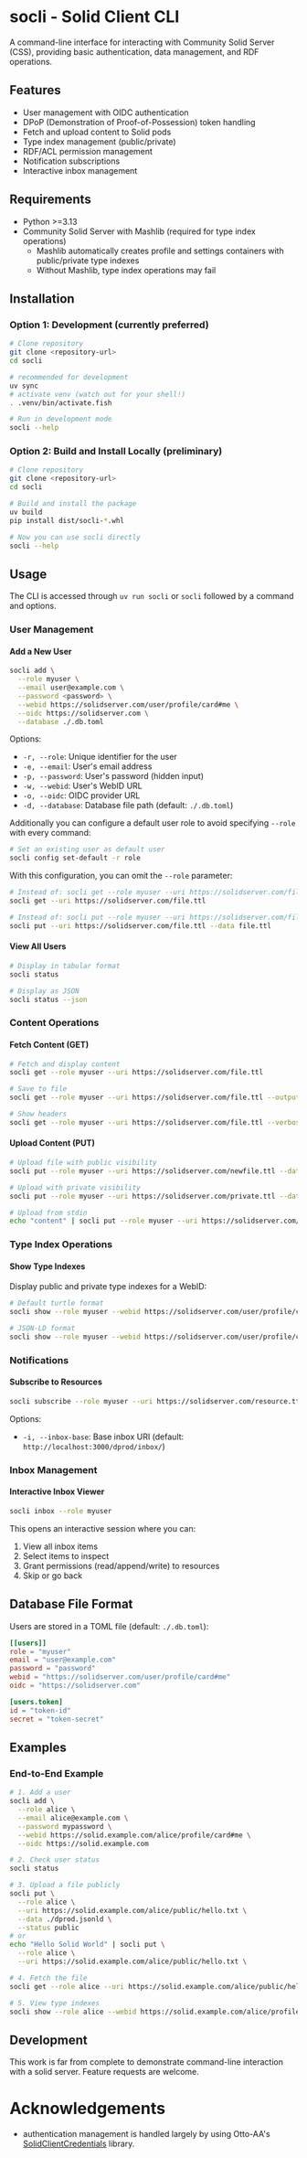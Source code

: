# socli - Solid Client CLI

A command-line interface for interacting with Community Solid Server (CSS), providing basic authentication, data management, and RDF operations.

## Features

- User management with OIDC authentication
- DPoP (Demonstration of Proof-of-Possession) token handling
- Fetch and upload content to Solid pods
- Type index management (public/private)
- RDF/ACL permission management
- Notification subscriptions
- Interactive inbox management

## Requirements

- Python >=3.13
- Community Solid Server with Mashlib (required for type index operations)
  - Mashlib automatically creates profile and settings containers with public/private type indexes
  - Without Mashlib, type index operations may fail

## Installation

### Option 1: Development (currently preferred)

```bash
# Clone repository
git clone <repository-url>
cd socli

# recommended for development
uv sync
# activate venv (watch out for your shell!)
. .venv/bin/activate.fish

# Run in development mode
socli --help
```

### Option 2: Build and Install Locally (preliminary)

```bash
# Clone repository
git clone <repository-url>
cd socli

# Build and install the package
uv build
pip install dist/socli-*.whl

# Now you can use socli directly
socli --help
```

## Usage

The CLI is accessed through `uv run socli` or `socli` followed by a command and options.

### User Management

#### Add a New User

```bash
socli add \
  --role myuser \
  --email user@example.com \
  --password <password> \
  --webid https://solidserver.com/user/profile/card#me \
  --oidc https://solidserver.com \
  --database ./.db.toml
```

Options:

- `-r, --role`: Unique identifier for the user
- `-e, --email`: User's email address
- `-p, --password`: User's password (hidden input)
- `-w, --webid`: User's WebID URL
- `-o, --oidc`: OIDC provider URL
- `-d, --database`: Database file path (default: `./.db.toml`)

Additionally you can configure a default user role to avoid specifying `--role` with every command:

```bash
# Set an existing user as default user
socli config set-default -r role
```

With this configuration, you can omit the `--role` parameter:

```bash
# Instead of: socli get --role myuser --uri https://solidserver.com/file.ttl
socli get --uri https://solidserver.com/file.ttl

# Instead of: socli put --role myuser --uri https://solidserver.com/file.ttl --data file.ttl
socli put --uri https://solidserver.com/file.ttl --data file.ttl
```

#### View All Users

```bash
# Display in tabular format
socli status

# Display as JSON
socli status --json
```

### Content Operations

#### Fetch Content (GET)

```bash
# Fetch and display content
socli get --role myuser --uri https://solidserver.com/file.ttl

# Save to file
socli get --role myuser --uri https://solidserver.com/file.ttl --output local.ttl

# Show headers
socli get --role myuser --uri https://solidserver.com/file.ttl --verbose
```

#### Upload Content (PUT)

```bash
# Upload file with public visibility
socli put --role myuser --uri https://solidserver.com/newfile.ttl --data file.ttl --status public

# Upload with private visibility
socli put --role myuser --uri https://solidserver.com/private.ttl --data file.ttl --status private

# Upload from stdin
echo "content" | socli put --role myuser --uri https://solidserver.com/data.txt --data - --status private
```

### Type Index Operations

#### Show Type Indexes

Display public and private type indexes for a WebID:

```bash
# Default turtle format
socli show --role myuser --webid https://solidserver.com/user/profile/card#me

# JSON-LD format
socli show --role myuser --webid https://solidserver.com/user/profile/card#me --format json-ld
```

### Notifications

#### Subscribe to Resources

```bash
socli subscribe --role myuser --uri https://solidserver.com/resource.ttl
```

Options:

- `-i, --inbox-base`: Base inbox URI (default: `http://localhost:3000/dprod/inbox/`)

### Inbox Management

#### Interactive Inbox Viewer

```bash
socli inbox --role myuser
```

This opens an interactive session where you can:

1. View all inbox items
2. Select items to inspect
3. Grant permissions (read/append/write) to resources
4. Skip or go back

## Database File Format

Users are stored in a TOML file (default: `./.db.toml`):

```toml
[[users]]
role = "myuser"
email = "user@example.com"
password = "password"
webid = "https://solidserver.com/user/profile/card#me"
oidc = "https://solidserver.com"

[users.token]
id = "token-id"
secret = "token-secret"
```

## Examples

### End-to-End Example

```bash
# 1. Add a user
socli add \
  --role alice \
  --email alice@example.com \
  --password mypassword \
  --webid https://solid.example.com/alice/profile/card#me \
  --oidc https://solid.example.com

# 2. Check user status
socli status

# 3. Upload a file publicly
socli put \
  --role alice \
  --uri https://solid.example.com/alice/public/hello.txt \
  --data ./dprod.jsonld \
  --status public
# or
echo "Hello Solid World" | socli put \
  --role alice \
  --uri https://solid.example.com/alice/public/hello.txt \

# 4. Fetch the file
socli get --role alice --uri https://solid.example.com/alice/public/hello.txt

# 5. View type indexes
socli show --role alice --webid https://solid.example.com/alice/profile/card#me
```

## Development

This work is far from complete to demonstrate command-line interaction with a solid server. Feature requests are welcome.

# Acknowledgements

- authentication management is handled largely by using Otto-AA's [SolidClientCredentials](https://github.com/Otto-AA/solid-client-credentials-py) library.
